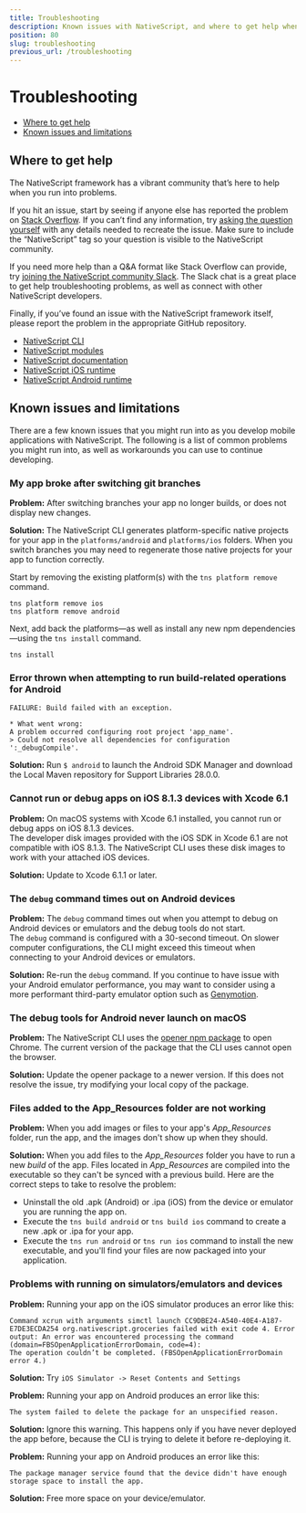```yaml
---
title: Troubleshooting
description: Known issues with NativeScript, and where to get help when you run into problems
position: 80
slug: troubleshooting
previous_url: /troubleshooting
---
```


# Troubleshooting

* [Where to get help](#where-to-get-help)
* [Known issues and limitations](#known-issues-and-limitations)

## Where to get help

The NativeScript framework has a vibrant community that’s here to help when you run into problems.

If you hit an issue, start by seeing if anyone else has reported the problem on [Stack Overflow](http://stackoverflow.com/questions/tagged/nativescript). If you can’t find any information, try [asking the question yourself](http://stackoverflow.com/questions/ask) with any details needed to recreate the issue. Make sure to include the “NativeScript” tag so your question is visible to the NativeScript community.

If you need more help than a Q&A format like Stack Overflow can provide, try [joining the NativeScript community Slack](http://developer.telerik.com/wp-login.php?action=slack-invitation). The Slack chat is a great place to get help troubleshooting problems, as well as connect with other NativeScript developers.

Finally, if you’ve found an issue with the NativeScript framework itself, please report the problem in the appropriate GitHub repository.

- [NativeScript CLI](https://github.com/nativescript/nativescript-cli/issues)
- [NativeScript modules](https://github.com/nativescript/nativescript/issues)
- [NativeScript documentation](https://github.com/nativescript/docs)
- [NativeScript iOS runtime](https://github.com/nativescript/ios-runtime)
- [NativeScript Android runtime](https://github.com/nativescript/android-runtime)

## Known issues and limitations

There are a few known issues that you might run into as you develop mobile applications with NativeScript. The following is a list of common problems you might run into, as well as workarounds you can use to continue developing.

### My app broke after switching git branches

**Problem:** After switching branches your app no longer builds, or does not display new changes.

**Solution:** The NativeScript CLI generates platform-specific native projects for your app in the `platforms/android` and `platforms/ios` folders. When you switch branches you may need to regenerate those native projects for your app to function correctly.

Start by removing the existing platform(s) with the `tns platform remove` command.

```Shell
tns platform remove ios
tns platform remove android
```

Next, add back the platforms—as well as install any new npm dependencies—using the `tns install` command.

```Shell
tns install
```

### Error thrown when attempting to run build-related operations for Android

```Shell
FAILURE: Build failed with an exception.

* What went wrong:
A problem occurred configuring root project 'app_name'.
> Could not resolve all dependencies for configuration ':_debugCompile'.
```

**Solution:** Run `$ android` to launch the Android SDK Manager and download the Local Maven repository for Support Libraries 28.0.0.

### Cannot run or debug apps on iOS 8.1.3 devices with Xcode 6.1

**Problem:** On macOS systems with Xcode 6.1 installed, you cannot run or debug apps on iOS 8.1.3 devices.<br/>The developer disk images provided with the iOS SDK in Xcode 6.1 are not compatible with iOS 8.1.3. The NativeScript CLI uses these disk images to work with your attached iOS devices.

**Solution:** Update to Xcode 6.1.1 or later.

### The `debug` command times out on Android devices

**Problem:** The `debug` command times out when you attempt to debug on Android devices or emulators and the debug tools do not start.<br/>The `debug` command is configured with a 30-second timeout. On slower computer configurations, the CLI might exceed this timeout when connecting to your Android devices or emulators.

**Solution:** Re-run the `debug` command. If you continue to have issue with your Android emulator performance, you may want to consider using a more performant third-party emulator option such as [Genymotion](https://www.genymotion.com/).

### The debug tools for Android never launch on macOS

**Problem:** The NativeScript CLI uses the [opener npm package](https://www.npmjs.com/package/opener) to open Chrome. The current version of the package that the CLI uses cannot open the browser.

**Solution:** Update the opener package to a newer version. If this does not resolve the issue, try modifying your local copy of the package.

### Files added to the App_Resources folder are not working

**Problem:** When you add images or files to your app's *App_Resources* folder, run the app, and the images don't show up when they should.

**Solution:** When you add files to the *App_Resources* folder you have to run a new *build* of the app. Files located in *App_Resources* are compiled into the executable so they can't be synced with a previous build. Here are the correct steps to take to resolve the problem:

- Uninstall the old .apk (Android) or .ipa (iOS) from the device or emulator you are running the app on.
- Execute the `tns build android` or `tns build ios` command to create a new .apk or .ipa for your app.
- Execute the `tns run android` or `tns run ios` command to install the new executable, and you'll find your files are now packaged into your application.

### Problems with running on simulators/emulators and devices

**Problem:** Running your app on the iOS simulator produces an error like this:
```
Command xcrun with arguments simctl launch CC9DBE24-A540-40E4-A187-E7DE3ECDA254 org.nativescript.groceries failed with exit code 4. Error output: An error was encountered processing the command (domain=FBSOpenApplicationErrorDomain, code=4):
The operation couldn’t be completed. (FBSOpenApplicationErrorDomain error 4.)
```

**Solution:** Try  `iOS Simulator -> Reset Contents and Settings`

**Problem:** Running your app on Android produces an error like this:
```
The system failed to delete the package for an unspecified reason.
```

**Solution:** Ignore this warning. This happens only if you have never deployed the app before, because the CLI is trying to delete it before re-deploying it.

**Problem:** Running your app on Android produces an error like this:
```
The package manager service found that the device didn't have enough storage space to install the app.
```

**Solution:** Free more space on your device/emulator.
